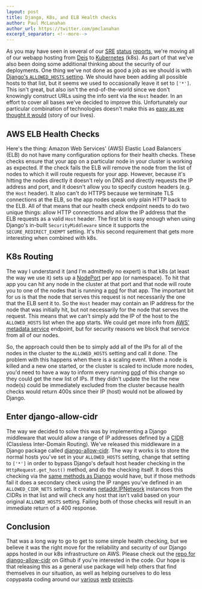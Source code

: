 ```yaml
---
layout: post
title: Django, K8s, and ELB Health checks
author: Paul McLanahan
author_url: https://twitter.com/pmclanahan
excerpt_separator: <!--more-->
---
```


As you may have seen in several of our
[SRE](https://mozilla.github.io/meao/2018/02/16/sre-status/)
[status](https://mozilla.github.io/meao/2018/01/23/sre-status/)
[reports](https://mozilla.github.io/meao/2017/12/05/sre-status/),
we're moving all of our webapp hosting from [Deis][] to [Kubernetes][] (k8s). As part of that
we've also been doing some additional thinking about the security of our deployments.
One thing we've not done as good a job as we should is with [Django's `ALLOWED_HOSTS` setting][].
We should have been adding all possible hosts to that list, but it seems we used to occasionally
leave it set to `['*']`. This isn't great, but also isn't the end-of-the-world since
we don't knowingly construct URLs using the info sent via the `Host` header. In an effort
to cover all bases we've decided to improve this. Unfortunately our particular combination
of technologies doesn't make this as
[easy as we thought it would](https://github.com/mozmeao/infra/issues/735) (story of our lives).

<!--more-->

## AWS ELB Health Checks

Here's the thing: Amazon Web Services' (AWS) Elastic Load Balancers (ELB) do not have many configuration options for
their health checks. These checks ensure that your app on a particular node in your cluster
is working as expected. If the check fails the ELB will remove the node from the list of nodes
to which it will route requests for your app. However, because it's hitting the nodes directly
it doesn't rely on DNS and directly requests the IP address and port, and it doesn't allow you
to specify custom headers (e.g. the `Host` header). It also can't do HTTPS because we terminate
TLS connections at the ELB, so the app nodes speak only plain HTTP back to the ELB. All of that
means that our health check endpoint needs to do two unique things: allow HTTP connections and
allow the IP address that the ELB requests as a valid `Host` header. The first bit is easy enough
when using Django's in-built `SecurityMiddleware` since it supports the `SECURE_REDIRECT_EXEMPT`
setting. It's this second requirement that gets more interesting when combined with k8s.

## K8s Routing

The way I understand it (and I'm admittedly no expert) is that k8s (at least the way we use it)
sets up a [NodePort][] per app (or namespace). To hit that app you can hit any node in the cluster
at that port and that node will route you to one of the nodes that is running a [pod][]
for that app. The important bit for us is that the node that serves this request is not
necessarily the one that the ELB sent it to. So the `Host` header may contain an IP address for the
node that was initially hit, but not necessarily for the node that serves the request. This means that we can't
simply add the IP of the host to the `ALLOWED_HOSTS` list when the app starts. We could get more info
from [AWS' metadata service][] endpoint, but for security reasons we block that service from all of our
nodes.

So, the approach could then be to simply add all of the IPs for all of the nodes in the cluster to the
`ALLOWED_HOSTS` setting and call it done. The problem with this happens when there is a scaling event.
When a node is killed and a new one started, or the cluster is scaled to include more nodes, you'd need
to have a way to inform every running [pod][] of this change so they could get the new list of IPs. If they
didn't update the list the new node(s) could be immediately excluded from the cluster because health checks would
return 400s since their IP (host) would not be allowed by Django.

## Enter django-allow-cidr

The way we decided to solve this was by implementing a Django middleware that would allow a range of IP
addresses defined by a [CIDR][] (Classless Inter-Domain Routing). We've released this middleware in a
Django package called [django-allow-cidr][]. The way it works is to store the normal hosts you've set
in your `ALLOWED_HOSTS` setting, change that setting to `['*']` in order to bypass Django's default
host header checking in the `HttpRequest.get_host()` method, and do the checking itself.
It does this checking via the [same methods as Django][] would have, but if those methods fail it does
a secondary check using the IP ranges you've defined in an `ALLOWED_CIDR_NETS` setting. It creates
[netaddr.IPNetwork][] instances from the CIDRs in that list and will check any host that isn't valid
based on your original `ALLOWED_HOSTS` setting. Failing both of those checks will result in an
immediate return of a 400 response.

## Conclusion

That was a long way to go to get to some simple health checking, but we believe it was the right move for the
reliability and security of our Django apps hosted in our k8s infrastructure on AWS. Please check out the
[repo for django-allow-cidr][] on Github if you're interested in the code. Our hope is that releasing this as
a general use package will help others that find themselves in our situation, as well as helping ourselves
to do less copypasta coding around our [various](https://www.mozilla.org/) [web](https://developer.mozilla.org)
[projects](https://support.mozilla.org).

[Deis]: https://deis.com/
[Kubernetes]: https://kubernetes.io/
[CIDR]: https://en.wikipedia.org/wiki/Classless_Inter-Domain_Routing
[django-allow-cidr]: https://pypi.python.org/pypi/django-allow-cidr/
[netaddr.IPNetwork]: https://netaddr.readthedocs.io/en/latest/api.html#ip-networks-and-subnets
[repo for django-allow-cidr]: https://github.com/mozmeao/django-allow-cidr
[Django's `ALLOWED_HOSTS` setting]: https://docs.djangoproject.com/en/1.11/ref/settings/#allowed-hosts
[NodePort]: https://kubernetes.io/docs/concepts/services-networking/service/#type-nodeport
[AWS' metadata service]: https://docs.aws.amazon.com/AWSEC2/latest/UserGuide/ec2-instance-metadata.html
[pod]: https://kubernetes.io/docs/concepts/workloads/pods/pod-overview/
[same methods as Django]: https://github.com/mozmeao/django-allow-cidr/blob/d36d3e2b772c7bebdb69db98acc323168ea28ded/allow_cidr/middleware.py#L34-L37
